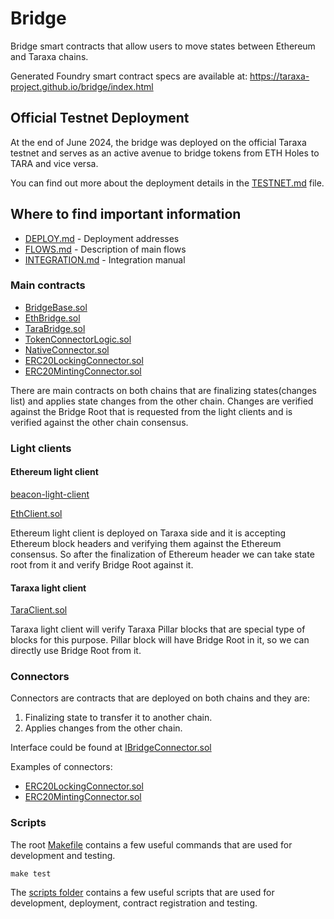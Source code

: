 # Bridge

Bridge smart contracts that allow users to move states between Ethereum and Taraxa chains.

Generated Foundry smart contract specs are available at: https://taraxa-project.github.io/bridge/index.html

## Official Testnet Deployment

At the end of June 2024, the bridge was deployed on the official Taraxa testnet and serves as an active avenue to bridge tokens from ETH Holes to TARA and vice versa.

You can find out more about the deployment details in the [TESTNET.md](TESTNET.md) file.

## Where to find important information

- [DEPLOY.md](DEPLOY.md) - Deployment addresses
- [FLOWS.md](FLOWS.md) - Description of main flows
- [INTEGRATION.md](INTEGRATION.md) - Integration manual

### Main contracts

- [BridgeBase.sol](src/lib/BridgeBase.sol)
- [EthBridge.sol](src/eth/EthBridge.sol)
- [TaraBridge.sol](src/tara/TaraBridge.sol)
- [TokenConnectorLogic.sol](src/connectors/TokenConnectorLogic.sol)
- [NativeConnector.sol](src/connectors/NativeConnector.sol)
- [ERC20LockingConnector.sol](src/connectors/ERC20LockingConnector.sol)
- [ERC20MintingConnector.sol](src/connectors/ERC20MintingConnector.sol)

There are main contracts on both chains that are finalizing states(changes list) and applies state changes from the other chain. Changes are verified against the Bridge Root that is requested from the light clients and is verified against the other chain consensus.

### Light clients

#### Ethereum light client

[beacon-light-client](https://github.com/darwinia-network/beacon-light-client)

[EthClient.sol](src/tara/EthClient.sol)

Ethereum light client is deployed on Taraxa side and it is accepting Ethereum block headers and verifying them against the Ethereum consensus. So after the finalization of Ethereum header we can take state root from it and verify Bridge Root against it.

#### Taraxa light client

[TaraClient.sol](src/eth/TaraClient.sol)

Taraxa light client will verify Taraxa Pillar blocks that are special type of blocks for this purpose. Pillar block will have Bridge Root in it, so we can directly use Bridge Root from it.

### Connectors

Connectors are contracts that are deployed on both chains and they are:

1. Finalizing state to transfer it to another chain.
2. Applies changes from the other chain.

Interface could be found at [IBridgeConnector.sol](./src/connectors/IBridgeConnector.sol)

Examples of connectors:

- [ERC20LockingConnector.sol](./src/connectors/ERC20LockingConnector.sol)
- [ERC20MintingConnector.sol](./src/connectors/ERC20MintingConnector.sol)

### Scripts

The root [Makefile](./Makefile) contains a few useful commands that are used for development and testing.

```shell
make test
```

The [scripts folder](./scripts) contains a few useful scripts that are used for development, deployment, contract registration and testing.
